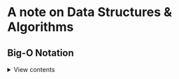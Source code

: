 # A note on Data Structures & Algorithms

## Big-O Notation

<details>
<summary>View contents</summary>

> used to classify algorithms according to how their **run time** or **space** requirements grow as the input size grows.

#### Time Complexity

> analyze the runtime as the size of the inputs increases.

- Arithmetic operations are constant.
- Variable assignment is constant.
- Accessing elements in an array (by index) or object (by key) is constant.
- In a loop, the complexity is the length of the loop times.

#### Space Complexity

> how much additional memory do we need to allocate.

- Most primitives (booleans, numbers, undefined, null) are constant space.
- Strings require O(n) space (where n is the string length)
- Reference types are generally O(n), where n is the length (for arrays) or the number of keys (for objects)

#### Big-O Complexity Chart

![Big O Complexity Chart](assets/big-o/big-o-complexity-chart.jpg)

source: [https://www.bigocheatsheet.com/](https://www.bigocheatsheet.com/)

#### Big-O list

- ✅ O(1) Constant Time - no loops
- ✅ O(logN) Logarithmic - usually searching algorithms have log(n) if they are sorted (Binary Search)
- ✅ O(n) Linear Time - for, while loops
- ✅ O(nlog(n)) Log Linear - usually Sorting algorithms
- ✅ O(n^2) Quadratic Time - every element in a collection needs to be compared to every other element. Two nested loops
- ✅ O(2^n) Exponential Time - recursive algorithms that solve a problem of size N
- ✅ O(n!) Factorial Time - Run a loop for every element
- ✅ Two separate inputs: O(a + b) or O(a \_ b)

#### Common Data Structure Operations

![Common Data Structure Operations](assets/big-o/common-ds-ops.jpg)

source: [https://www.bigocheatsheet.com/](https://www.bigocheatsheet.com/)

#### Array Sorting Algorithms

![Array Sorting Algorithms](assets/big-o/array-sorting-algs.jpg)

source: [https://www.bigocheatsheet.com/](https://www.bigocheatsheet.com/)

</details>

